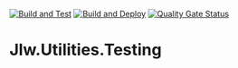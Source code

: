 [![Build and Test](https://github.com/JasonLWalker/Jlw.Utilities.Testing/actions/workflows/build-test.yml/badge.svg)](https://github.com/JasonLWalker/Jlw.Utilities.Testing/actions/workflows/build-test.yml)
[![Build and Deploy](https://github.com/JasonLWalker/Jlw.Utilities.Testing/actions/workflows/build-deploy.yml/badge.svg?branch=master&event=push)](https://github.com/JasonLWalker/Jlw.Utilities.Testing/actions/workflows/build-deploy.yml)
[![Quality Gate Status](https://sonarcloud.io/api/project_badges/measure?project=JasonLWalker_Jlw.Utilities.Testing&metric=alert_status)](https://sonarcloud.io/dashboard?id=JasonLWalker_Jlw.Utilities.Testing)
# Jlw.Utilities.Testing
